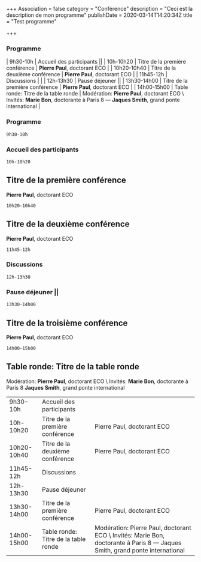 +++
Association = false
category = "Conférence"
description = "Ceci est la description de mon programme"
publishDate = 2020-03-14T14:20:34Z
title = "Test programme"

+++
### Programme

| 9h30-10h | Accueil des participants ||
| 10h-10h20     | Titre de la première conférence   | **Pierre Paul**, doctorant ECO  |
| 10h20-10h40   | Titre de la deuxième conférence   | **Pierre Paul**, doctorant ECO  |
| 11h45-12h | Discussions | |
| 12h-13h30 | Pause déjeuner ||
| 13h30-14h00   | Titre de la première conférence   | **Pierre Paul**, doctorant ECO  |
| 14h00-15h00   | Table ronde: Titre de la table ronde | Modération: **Pierre Paul**, doctorant ECO \\ Invités: **Marie Bon**, doctorante à Paris 8 —  **Jaques Smith**, grand ponte international  |

### Programme

<div class="programme">

`9h30-10h`

### Accueil des participants

`10h-10h20`

## Titre de la première conférence

**Pierre Paul**, doctorant ECO

`10h20-10h40`

## Titre de la deuxième conférence

**Pierre Paul**, doctorant ECO

`11h45-12h`

### Discussions

`12h-13h30`

### Pause déjeuner ||

`13h30-14h00`

## Titre de la troisième conférence

**Pierre Paul**, doctorant ECO

`14h00-15h00`

## Table ronde: Titre de la table ronde

Modération:
**Pierre Paul**, doctorant ECO \\
Invités:
**Marie Bon**, doctorante à Paris 8
**Jaques Smith**, grand ponte international

</div>

|  |  |  |
| --- | --- | --- |
| 9h30-10h | Accueil des participants |  |
| 10h-10h20 | Titre de la première conférence | Pierre Paul, doctorant ECO |
| 10h20-10h40 | Titre de la deuxième conférence | Pierre Paul, doctorant ECO |
| 11h45-12h | Discussions |  |
| 12h-13h30 | Pause déjeuner |  |
| 13h30-14h00 | Titre de la première conférence | Pierre Paul, doctorant ECO |
| 14h00-15h00 | Table ronde: Titre de la table ronde | Modération: Pierre Paul, doctorant ECO \\ Invités: Marie Bon, doctorante à Paris 8 —  Jaques Smith, grand ponte international |
